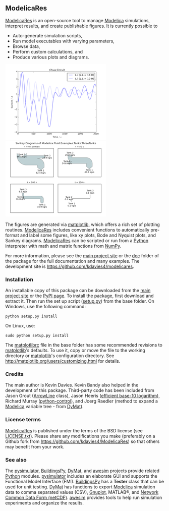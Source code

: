 ModelicaRes
-----------

[ModelicaRes] is an open-source tool to manage [Modelica] simulations, interpret
results, and create publishable figures.  It is currently possible to

- Auto-generate simulation scripts,
- Run model executables with varying parameters,
- Browse data,
- Perform custom calculations, and
- Produce various plots and diagrams.

![Plot of Chua circuit with varying parameters](examples/ChuaCircuits-small.png)
![Sankey diagram of three tanks example](examples/ThreeTanks-small.png)

The figures are generated via [matplotlib], which
offers a rich set of plotting routines.  [ModelicaRes] includes convenient
functions to automatically pre-format and label some figures, like xy plots,
Bode and Nyquist plots, and Sankey diagrams.  [ModelicaRes] can be scripted or
run from a [Python] interpreter with math and matrix functions from [NumPy].

For more information, please see the [main project site] or the [doc](doc)
folder of the package for the full documentation and many examples.  The
development site is https://github.com/kdavies4/modelicares.

### Installation

An installable copy of this package can be downloaded from the
[main project site] or the
[PyPI page](http://pypi.python.org/pypi/ModelicaRes).  To install the package,
first download and extract it.  Then run the set up script
([setup.py](setup.py)) from the base folder.  On Windows, use the following
command:

    python setup.py install

On Linux, use:

    sudo python setup.py install

The [matplotlibrc](matplotlibrc) file in the base folder has some recommended
revisions to [matplotlib]'s defaults.  To use it, copy or move the file to the
working directory or [matplotlib]'s configuration directory.  See
http://matplotlib.org/users/customizing.html for details.

### Credits

The main author is Kevin Davies.  Kevin Bandy also helped in the development of
this package.  Third-party code has been included
from Jason Grout
([ArrowLine](http://old.nabble.com/Arrows-using-Line2D-and-shortening-lines-td19104579.html)
class), Jason Heeris
([efficient base-10 logarithm](http://www.mail-archive.com/matplotlib-users@lists.sourceforge.net/msg14433.html)),
Richard Murray
([python-control](http://sourceforge.net/apps/mediawiki/python-control)), and
Joerg Raedler (method to expand a [Modelica] variable tree - from [DyMat]).

### License terms

[ModelicaRes] is published under the terms of the BSD license (see
[LICENSE.txt](LICENSE.txt)).  Please share any modifications you make
(preferably on a Github fork from https://github.com/kdavies4/ModelicaRes) so
that others may benefit from your work.

### See also

The [pysimulator], [BuildingsPy], [DyMat], and [awesim] projects provide related
[Python] modules.  [pysimulator] includes an elaborate GUI and supports the
Functional Model Interface (FMI).  [BuildingsPy] has a **Tester** class that can
be used for unit testing.  [DyMat] has functions to export [Modelica] simulation
data to comma separated values (CSV), [Gnuplot](http://www.gnuplot.info/),
MATLAB&reg;, and
[Network Common Data Form (netCDF)](http://www.unidata.ucar.edu/software/netcdf/).
[awesim] provides tools to help run simulation experiments and organize the
results.


[main project site]: http://kdavies4.github.io/ModelicaRes/
[ModelicaRes]: http://kdavies4.github.io/ModelicaRes/
[Modelica]: http://www.modelica.org
[Python]: http://www.python.org
[NumPy]: http://numpy.scipy.org
[matplotlib]: http://www.matplotlib.org
[DyMat]: http://www.j-raedler.de/projects/dymat/
[pysimulator]: https://code.google.com/p/pysimulator/
[BuildingsPy]: http://simulationresearch.lbl.gov/modelica/buildingspy/
[awesim]: https://github.com/saroele/awesim
